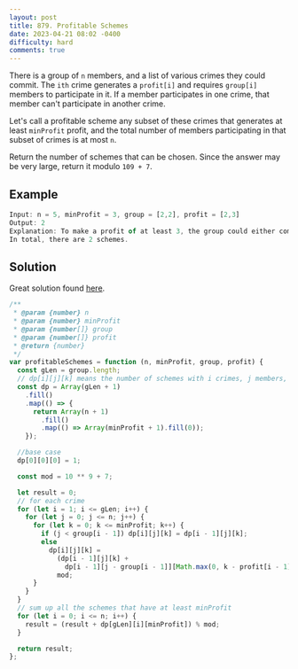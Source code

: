 ```yaml
---
layout: post
title: 879. Profitable Schemes
date: 2023-04-21 08:02 -0400
difficulty: hard
comments: true
---
```


There is a group of `n` members, and a list of various crimes they could commit. The `ith` crime generates a `profit[i]` and requires `group[i]` members to participate in it. If a member participates in one crime, that member can't participate in another crime.

Let's call a profitable scheme any subset of these crimes that generates at least `minProfit` profit, and the total number of members participating in that subset of crimes is at most `n`.

Return the number of schemes that can be chosen. Since the answer may be very large, return it modulo `109 + 7`.

## Example

```javascript
Input: n = 5, minProfit = 3, group = [2,2], profit = [2,3]
Output: 2
Explanation: To make a profit of at least 3, the group could either commit crimes 0 and 1, or just crime 1.
In total, there are 2 schemes.
```

## Solution

Great solution found [here](https://leetcode.com/problems/profitable-schemes/solutions/3439639/3d-dp-python-js-solution-explained/?orderBy=most_votes&languageTags=javascript).

```javascript
/**
 * @param {number} n
 * @param {number} minProfit
 * @param {number[]} group
 * @param {number[]} profit
 * @return {number}
 */
var profitableSchemes = function (n, minProfit, group, profit) {
  const gLen = group.length;
  // dp[i][j][k] means the number of schemes with i crimes, j members, and k profit
  const dp = Array(gLen + 1)
    .fill()
    .map(() => {
      return Array(n + 1)
        .fill()
        .map(() => Array(minProfit + 1).fill(0));
    });

  //base case
  dp[0][0][0] = 1;

  const mod = 10 ** 9 + 7;

  let result = 0;
  // for each crime
  for (let i = 1; i <= gLen; i++) {
    for (let j = 0; j <= n; j++) {
      for (let k = 0; k <= minProfit; k++) {
        if (j < group[i - 1]) dp[i][j][k] = dp[i - 1][j][k];
        else
          dp[i][j][k] =
            (dp[i - 1][j][k] +
              dp[i - 1][j - group[i - 1]][Math.max(0, k - profit[i - 1])]) %
            mod;
      }
    }
  }
  // sum up all the schemes that have at least minProfit
  for (let i = 0; i <= n; i++) {
    result = (result + dp[gLen][i][minProfit]) % mod;
  }

  return result;
};
```
